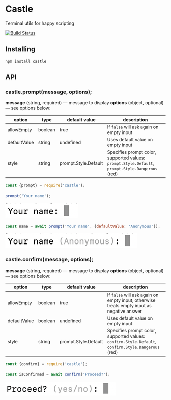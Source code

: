 Castle
======

Terminal utils for happy scripting

[![Build Status](https://travis-ci.org/andykog/castle.svg?branch=master)](https://travis-ci.org/andykog/castle)


Installing
----------

```
npm install castle
```


API
---

### castle.prompt(message, options);

**message** (string, required) — message to display 
**options** (object, optional) — see options below:

| option | type | default value | description |
| ------------ | ------------ | ------------ | ------------ |
| allowEmpty | boolean | true | If `false` will ask again on empty input |
| defaultValue | string | undefined | Uses default value on empty input |
| style | string | prompt.Style.Default | Specifies prompt color, supported values: `prompt.Style.Default`, `prompt.Style.Dangerous` (red) |


```js
const {prompt} = require('castle');

prompt('Your name');
```

![prompt](./assets/prompt.png)

```js
const name = await prompt('Your name', {defaultValue: 'Anonymous'});
```

![prompt with default value](./assets/prompt_with_default.png)


### castle.confirm(message, options);

**message** (string, required) — message to display 
**options** (object, optional) — see options below:

| option | type | default value | description |
| ------------ | ------------ | ------------ | ------------ |
| allowEmpty | boolean | true | If `false` will ask again on empty input, otherwise treats empty input as negative answer |
| defaultValue | boolean | undefined | Uses default value on empty input |
| style | string | prompt.Style.Default | Specifies prompt color, supported values: `confirm.Style.Default`, `confirm.Style.Dangerous` (red) |


```js
const {confirm} = require('castle');

const isConfirmed = await confirm('Proceed?');
```

![confirm](./assets/confirm.png)

